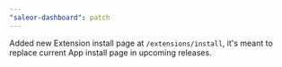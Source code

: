 ```yaml
---
"saleor-dashboard": patch
---
```


Added new Extension install page at `/extensions/install`, it's meant to replace current App install page in upcoming releases.
